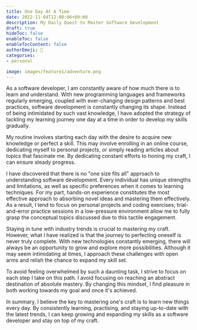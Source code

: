 ```yaml
---
title: One Day At A Time
date: 2022-11-04T12:00:06+09:00
description: My Daily Quest to Master Software Development
draft: true
hideToc: false
enableToc: false
enableTocContent: false
authorEmoji: 🤖
categories:
- personal

image: images/feature1/adventure.png
---
```


As a software developer, I am constantly aware of how much there is to learn and understand. With new programming languages and frameworks regularly emerging, coupled with ever-changing design patterns and best practices, software development is constantly changing its shape.  Instead of being intimidated by such vast knowledge, I have adopted the strategy of tackling my learning journey one day at a time in order to develop my skills gradually.

My routine involves starting each day with the desire to acquire new knowledge or perfect a skill. This may involve enrolling in an online course, dedicating myself to personal projects, or simply reading articles about topics that fascinate me. By dedicating constant efforts to honing my craft, I can ensure steady progress.

I have discovered that there is no "one size fits all" approach to understanding software development. Every individual has unique strengths and limitations, as well as specific preferences when it comes to learning techniques. For my part, hands-on experience constitutes the most effective approach to absorbing novel ideas and mastering them effectively. As a result, I tend to focus on personal projects and coding exercises; trial-and-error practice sessions in a low-pressure environment allow me to fully grasp the conceptual topics discussed due to this tactile engagement.

Staying in tune with industry trends is crucial to mastering my craft. However, what I have realized is that the journey to perfecting oneself is never truly complete. With new technologies constantly emerging, there will always be an opportunity to grow and explore more possibilities. Although it may seem intimidating at times, I approach these challenges with open arms and relish the chance to expand my skill set.

To avoid feeling overwhelmed by such a daunting task, I strive to focus on each step I take on this path. I avoid focusing on reaching an abstract destination of absolute mastery. By changing this mindset, I find pleasure in both working towards my goal and once it's achieved.

In summary, I believe the key to mastering one's craft is to learn new things every day. By consistently learning, practising, and staying up-to-date with the latest trends, I can keep growing and expanding my skills as a software developer and stay on top of my craft.

